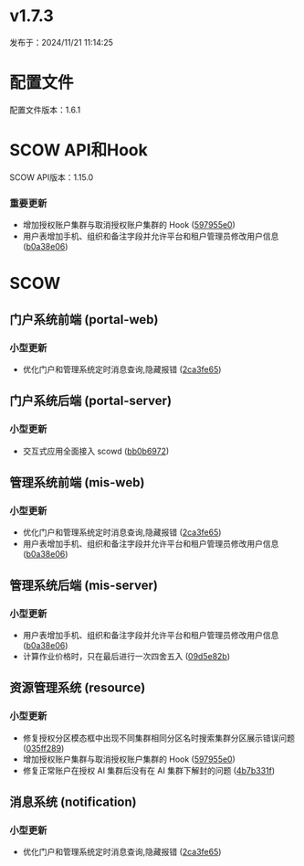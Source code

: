 # v1.7.3

发布于：2024/11/21 11:14:25



# 配置文件

配置文件版本：1.6.1


# SCOW API和Hook

SCOW API版本：1.15.0

### 重要更新
- 增加授权账户集群与取消授权账户集群的 Hook ([597955e0](https://github.com/PKUHPC/SCOW/commit/597955e0c6556ed4d022f8e1e543168d0245232d))
- 用户表增加手机、组织和备注字段并允许平台和租户管理员修改用户信息 ([b0a38e06](https://github.com/PKUHPC/SCOW/commit/b0a38e063483591c03d1ad261096c2a0cf974380))


# SCOW

## 门户系统前端 (portal-web) 

### 小型更新
- 优化门户和管理系统定时消息查询,隐藏报错 ([2ca3fe65](https://github.com/PKUHPC/SCOW/commit/2ca3fe6567f409b6e87e14a192105ccd9f83b9e2))

## 门户系统后端 (portal-server) 

### 小型更新
- 交互式应用全面接入 scowd ([bb0b6972](https://github.com/PKUHPC/SCOW/commit/bb0b6972ce5fcb9d2030e97158f5bf94d3edb570))

## 管理系统前端 (mis-web) 

### 小型更新
- 优化门户和管理系统定时消息查询,隐藏报错 ([2ca3fe65](https://github.com/PKUHPC/SCOW/commit/2ca3fe6567f409b6e87e14a192105ccd9f83b9e2))
- 用户表增加手机、组织和备注字段并允许平台和租户管理员修改用户信息 ([b0a38e06](https://github.com/PKUHPC/SCOW/commit/b0a38e063483591c03d1ad261096c2a0cf974380))

## 管理系统后端 (mis-server) 

### 小型更新
- 用户表增加手机、组织和备注字段并允许平台和租户管理员修改用户信息 ([b0a38e06](https://github.com/PKUHPC/SCOW/commit/b0a38e063483591c03d1ad261096c2a0cf974380))
- 计算作业价格时，只在最后进行一次四舍五入 ([09d5e82b](https://github.com/PKUHPC/SCOW/commit/09d5e82b01e6bb0cab2c3280b2a9b96a704e6b75))

## 资源管理系统 (resource) 

### 小型更新
- 修复授权分区模态框中出现不同集群相同分区名时搜索集群分区展示错误问题 ([035ff289](https://github.com/PKUHPC/SCOW/commit/035ff28986abdd9271b0112022259fee2bc2833a))
- 增加授权账户集群与取消授权账户集群的 Hook ([597955e0](https://github.com/PKUHPC/SCOW/commit/597955e0c6556ed4d022f8e1e543168d0245232d))
- 修复正常账户在授权 AI 集群后没有在 AI 集群下解封的问题 ([4b7b331f](https://github.com/PKUHPC/SCOW/commit/4b7b331fcc0c4971bfa5f345b483ba691b4811a5))

## 消息系统 (notification) 

### 小型更新
- 优化门户和管理系统定时消息查询,隐藏报错 ([2ca3fe65](https://github.com/PKUHPC/SCOW/commit/2ca3fe6567f409b6e87e14a192105ccd9f83b9e2))


